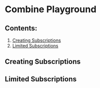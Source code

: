 # Combine Playground

## Contents:

1. [Creating Subscriptions](#creating-subscriptions)
2. [Limited Subscriptions](#limited-subscriptions)


<a name="creating-subscriptions"></a>
## Creating Subscriptions

<a name="limited-subscriptions"></a>
## Limited Subscriptions